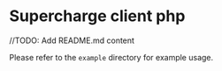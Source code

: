 # Supercharge client php

//TODO: Add README.md content

Please refer to the `example` directory for example usage.
